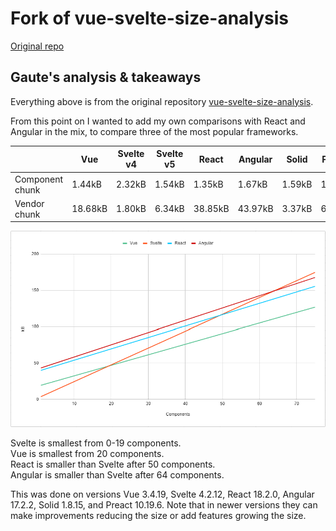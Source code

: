 # Fork of vue-svelte-size-analysis

[Original repo](https://github.com/yyx990803/vue-svelte-size-analysis)

## Gaute's analysis & takeaways
Everything above is from the original repository [vue-svelte-size-analysis](https://github.com/yyx990803/vue-svelte-size-analysis).

From this point on I wanted to add my own comparisons with React and Angular in the mix, to compare three of the most popular frameworks.

|                 | Vue     | Svelte v4 | Svelte v5 | React   | Angular  | Solid  | Preact  |
| --------------- | ------- | --------- | --------- | ------- | -------- | ------ | ------ |
| Component chunk | 1.44kB  | 2.32kB    | 1.54kB    | 1.35kB  | 1.67kB   | 1.59kB | 1.31kB |
| Vendor chunk    | 18.68kB | 1.80kB    | 6.34kB    | 38.85kB | 43.97kB  | 3.37kB | 6.37kB |

<img src="./chart.png" width="600px">

Svelte is smallest from 0-19 components.  
Vue is smallest from 20 components.  
React is smaller than Svelte after 50 components.  
Angular is smaller than Svelte after 64 components.  

This was done on versions Vue 3.4.19, Svelte 4.2.12, React 18.2.0, Angular 17.2.2, Solid 1.8.15, and Preact 10.19.6. 
Note that in newer versions they can make improvements reducing the size or add features growing the size.